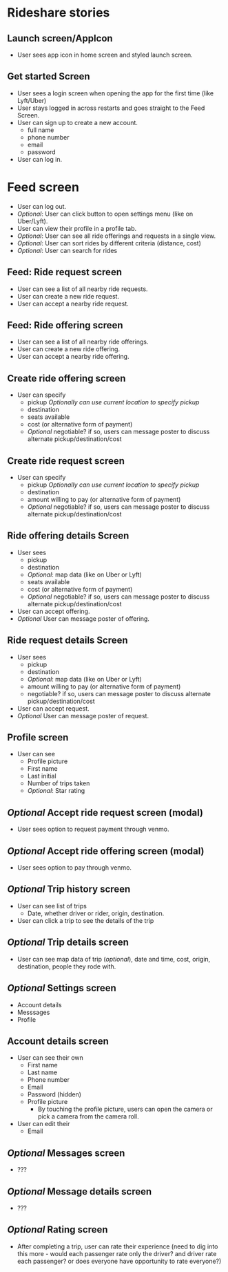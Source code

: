 # Rideshare stories

## Launch screen/AppIcon
- User sees app icon in home screen and styled launch screen.

## Get started Screen
- User sees a login screen when opening the app for the first time (like Lyft/Uber)
- User stays logged in across restarts and goes straight to the Feed Screen.
- User can sign up to create a new account.
    - full name
    - phone number
    - email
    - password
- User can log in.

# Feed screen
- User can log out.
- *Optional*: User can click button to open settings menu (like on Uber/Lyft).
- User can view their profile in a profile tab.
- *Optional*: User can see all ride offerings and requests in a single view.
- *Optional*: User can sort rides by different criteria (distance, cost)
- *Optional*: User can search for rides

## Feed: Ride request screen
- User can see a list of all nearby ride requests.
- User can create a new ride request.
- User can accept a nearby ride request.

## Feed: Ride offering screen
- User can see a list of all nearby ride offerings.
- User can create a new ride offering.
- User can accept a nearby ride offering.

## Create ride offering screen
- User can specify
    - pickup *Optionally can use current location to specify pickup*
    - destination
    - seats available
    - cost (or alternative form of payment)
    - *Optional* negotiable? if so, users can message poster to discuss alternate pickup/destination/cost

## Create ride request screen
- User can specify
    - pickup *Optionally can use current location to specify pickup*
    - destination
    - amount willing to pay (or alternative form of payment)
    - *Optional* negotiable? if so, users can message poster to discuss alternate pickup/destination/cost

## Ride offering details Screen
- User sees
    - pickup
    - destination
    - *Optional*: map data (like on Uber or Lyft)
    - seats available
    - cost (or alternative form of payment)
    - *Optional* negotiable? if so, users can message poster to discuss alternate pickup/destination/cost
- User can accept offering.
- *Optional* User can message poster of offering.

## Ride request details Screen
- User sees
    - pickup
    - destination
    - *Optional*: map data (like on Uber or Lyft)
    - amount willing to pay (or alternative form of payment)
    - negotiable? if so, users can message poster to discuss alternate pickup/destination/cost
- User can accept request.
- *Optional* User can message poster of request.

## Profile screen
- User can see
    - Profile picture
    - First name
    - Last initial
    - Number of trips taken
    - *Optional*: Star rating

## *Optional* Accept ride request screen (modal)
- User sees option to request payment through venmo.

## *Optional* Accept ride offering screen (modal)
- User sees option to pay through venmo.

## *Optional* Trip history screen
- User can see list of trips
    - Date, whether driver or rider, origin, destination.
- User can click a trip to see the details of the trip

## *Optional* Trip details screen
- User can see map data of trip (*optional*), date and time, cost, origin, destination, people they rode with.

## *Optional* Settings screen
- Account details
- Messsages
- Profile

## Account details screen
- User can see their own
    - First name
    - Last name
    - Phone number
    - Email
    - Password (hidden)
    - Profile picture
        - By touching the profile picture, users can open the camera or pick a camera from the camera roll.
- User can edit their
    - Email

## *Optional* Messages screen
- ???

## *Optional* Message details screen
- ???

## *Optional* Rating screen
- After completing a trip, user can rate their experience (need to dig into this more - would each passenger rate only the driver? and driver rate each passenger? or does everyone have opportunity to rate everyone?)

